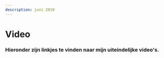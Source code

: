 ```yaml
---
description: juni 2019
---
```


# Video

### Hieronder zijn linkjes te vinden naar mijn uiteindelijke video's.

